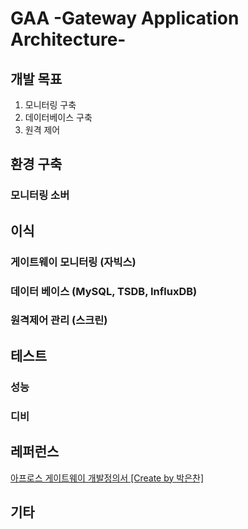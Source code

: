 # GAA -Gateway Application Architecture-

## 개발 목표
 1. 모니터링 구축
 2. 데이터베이스 구축
 3. 원격 제어
 
## 환경 구축
### 모니터링 소버

## 이식
### 게이트웨이 모니터링 (자빅스)

### 데이터 베이스 (MySQL, TSDB, InfluxDB)

### 원격제어 관리 (스크린)

## 테스트
### 성능

### 디비

### 

## 레퍼런스
  [아프로스 게이트웨이 개발정의서 [Create by 박은찬]](Docs/APROS_GATEWAY_APPLICATION_개발기능정의.pdf)<br>

## 기타
